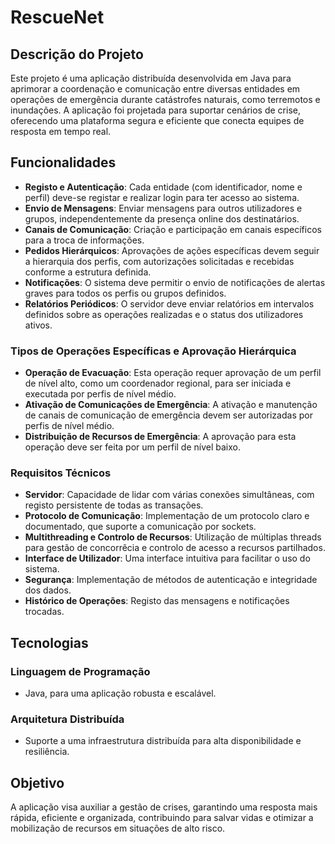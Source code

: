 # RescueNet

## Descrição do Projeto

Este projeto é uma aplicação distribuída desenvolvida em Java para aprimorar a coordenação e comunicação entre diversas entidades em operações de emergência durante catástrofes naturais, como terremotos e inundações. A aplicação foi projetada para suportar cenários de crise, oferecendo uma plataforma segura e eficiente que conecta equipes de resposta em tempo real.

## Funcionalidades

* **Registo e Autenticação**: Cada entidade (com identificador, nome e perfil) deve-se registar e realizar login para ter acesso ao sistema.
* **Envio de Mensagens**: Enviar mensagens para outros utilizadores e grupos, independentemente da presença online dos destinatários.
* **Canais de Comunicação**: Criação e participação em canais específicos para a troca de informações.
* **Pedidos Hierárquicos**: Aprovações de ações específicas devem seguir a hierarquia dos perfis, com autorizações solicitadas e recebidas conforme a estrutura definida.
* **Notificações**: O sistema deve permitir o envio de notificações de alertas graves para todos os perfis ou grupos definidos.
* **Relatórios Periódicos**: O servidor deve enviar relatórios em intervalos definidos sobre as operações realizadas e o status dos utilizadores ativos.

### Tipos de Operações Específicas e Aprovação Hierárquica

* **Operação de Evacuação**: Esta operação requer aprovação de um perfil de nível alto, como um coordenador regional, para ser iniciada e executada por perfis de nível médio.
* **Ativação de Comunicações de Emergência**: A ativação e manutenção de canais de comunicação de emergência devem ser autorizadas por perfis de nível médio.
* **Distribuição de Recursos de Emergência**: A aprovação para esta operação deve ser feita por um perfil de nível baixo.

### Requisitos Técnicos
* **Servidor**: Capacidade de lidar com várias conexões simultâneas, com registo persistente de todas as transações.
* **Protocolo de Comunicação**: Implementação de um protocolo claro e documentado, que suporte a comunicação por sockets.
* **Multithreading e Controlo de Recursos**: Utilização de múltiplas threads para gestão de concorrêcia e controlo de acesso a recursos partilhados.
* **Interface de Utilizador**: Uma interface intuitiva para facilitar o uso do sistema.
* **Segurança**: Implementação de métodos de autenticação e integridade dos dados.
* **Histórico de Operações**: Registo das mensagens e notificações trocadas.

## Tecnologias

### Linguagem de Programação

* Java, para uma aplicação robusta e escalável.

### Arquitetura Distribuída

* Suporte a uma infraestrutura distribuída para alta disponibilidade e resiliência.

## Objetivo

A aplicação visa auxiliar a gestão de crises, garantindo uma resposta mais rápida, eficiente e organizada, contribuindo para salvar vidas e otimizar a mobilização de recursos em situações de alto risco.
